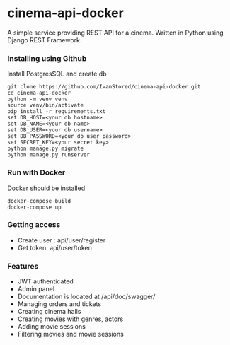 # cinema-api-docker

A simple service providing REST API for a cinema. Written in Python using
Django REST Framework.


### Installing using Github
Install PostgresSQL and create db

```
git clone https://github.com/IvanStored/cinema-api-docker.git
cd cinema-api-docker
python -m venv venv
source venv/bin/activate
pip install -r requirements.txt
set DB_HOST=<your db hostname>
set DB_NAME=<your db name>
set DB_USER=<your db username>
set DB_PASSWORD=<your db user password>
set SECRET_KEY=<your secret key>
python manage.py migrate
python manage.py runserver
```
### Run with Docker
Docker should be installed

```
docker-compose build
docker-compose up
```

### Getting access
* Create user : api/user/register
* Get token: api/user/token

### Features
* JWT authenticated
* Admin panel
* Documentation is located at /api/doc/swagger/
* Managing orders and tickets
* Creating cinema halls
* Creating movies with genres, actors
* Adding movie sessions
* Filtering movies and movie sessions
